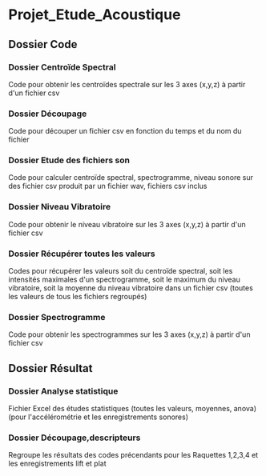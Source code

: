 # Projet_Etude_Acoustique

## Dossier Code

### Dossier Centroïde Spectral
Code pour obtenir les centroïdes spectrale sur les 3 axes (x,y,z) à partir d'un fichier csv
### Dossier Découpage
Code pour découper un fichier csv en fonction du temps et du nom du fichier
### Dossier Etude des fichiers son
Code pour calculer centroïde spectral, spectrogramme, niveau sonore sur des fichier csv produit par un fichier wav, fichiers csv inclus
### Dossier Niveau Vibratoire
Code pour obtenir le niveau vibratoire sur les 3 axes (x,y,z) à partir d'un fichier csv
### Dossier Récupérer toutes les valeurs
Codes pour récupérer les valeurs soit du centroïde spectral, soit les intensités maximales d'un spectrogramme, soit le maximum du niveau vibratoire, soit la moyenne du niveau vibratoire dans un fichier csv (toutes les valeurs de tous les fichiers regroupés)
### Dossier Spectrogramme
Code pour obtenir les spectrogrammes sur les 3 axes (x,y,z) à partir d'un fichier csv

## Dossier Résultat

### Dossier Analyse statistique
Fichier Excel des études statistiques (toutes les valeurs, moyennes, anova) (pour l'accélérométrie et les enregistrements sonores)
### Dossier Découpage,descripteurs
Regroupe les résultats des codes précendants pour les Raquettes 1,2,3,4 et les enregistrements lift et plat
